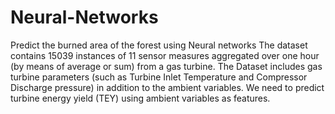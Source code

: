 # Neural-Networks
Predict the burned area of the forest using Neural networks  The dataset contains 15039 instances of 11 sensor measures aggregated over one hour (by means of average or sum) from a gas turbine. The Dataset includes gas turbine parameters (such as Turbine Inlet Temperature and Compressor Discharge pressure) in addition to the ambient variables. We need to predict turbine energy yield (TEY) using ambient variables as features.
